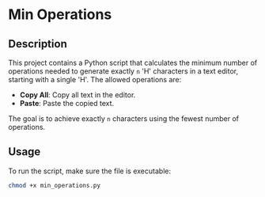 # Min Operations

## Description

This project contains a Python script that calculates the minimum number of operations needed to generate exactly `n` 'H' characters in a text editor, starting with a single 'H'. The allowed operations are:
- **Copy All**: Copy all text in the editor.
- **Paste**: Paste the copied text.

The goal is to achieve exactly `n` characters using the fewest number of operations.

## Usage

To run the script, make sure the file is executable:

```bash
chmod +x min_operations.py
